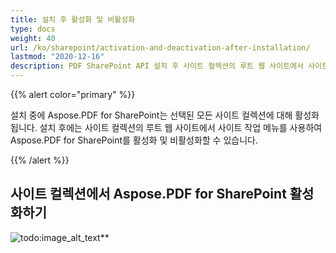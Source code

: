```yaml
---
title: 설치 후 활성화 및 비활성화
type: docs
weight: 40
url: /ko/sharepoint/activation-and-deactivation-after-installation/
lastmod: "2020-12-16"
description: PDF SharePoint API 설치 후 사이트 컬렉션의 루트 웹 사이트에서 사이트 작업 메뉴를 사용하여 활성화 및 비활성화할 수 있습니다.
---
```


{{% alert color="primary" %}}

설치 중에 Aspose.PDF for SharePoint는 선택된 모든 사이트 컬렉션에 대해 활성화됩니다. 설치 후에는 사이트 컬렉션의 루트 웹 사이트에서 사이트 작업 메뉴를 사용하여 Aspose.PDF for SharePoint를 활성화 및 비활성화할 수 있습니다.

{{% /alert %}}

## 사이트 컬렉션에서 Aspose.PDF for SharePoint 활성화하기

![todo:image_alt_text](activation-and-deactivation-after-installation_1.png)**
